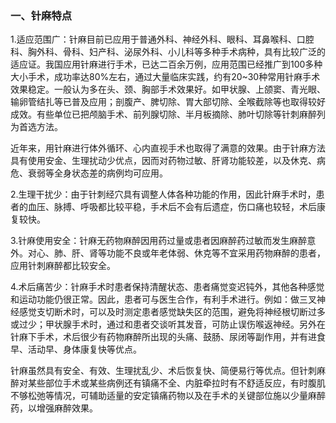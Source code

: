 ### 一、针麻特点

1.适应范围广：针麻目前已应用于普通外科、神经外科、眼科、耳鼻喉科、口腔科、胸外科、骨科、妇产科、泌尿外科、小儿科等多种手术病种，具有比较广泛的适应证。我国应用针麻进行手术，已达二百余万例，应用范围已经推广到100多种大小手术，成功率达80%左右，通过大量临床实践，约有20~30种常用针麻手术效果稳定。一般认为多在头、颈、胸部手术效果好。如甲状腺、上颌窦、青光眼、输卵管结扎等已普及应用；剖腹产、脾切除、胃大部切除、全喉截除等也取得较好成效。有些单位已把颅脑手术、前列腺切除、半月板摘除、肺叶切除等针刺麻醉列为首选方法。

近年来，用针麻进行体外循环、心内直视手术也取得了满意的效果。由于针麻方法具有使用安金、生理扰动少优点，因而对药物过敏、肝肾功能较差，以及休克、病危、衰弱等全身状态差的病例均可应用。

2.生理干扰少：由于针刺经穴具有调整人体各种功能的作用，因此针麻手术时，患者的血压、脉搏、呼吸都比较平稳，手术后不会有后遗症，伤口痛也较轻，术后康复较快。

3.针麻使用安全：针麻无药物麻醉因用药过量或患者因麻醉药过敏而发生麻醉意外。对心、肺、肝、肾等功能不良或年老体弱、休克等不宜采用药物麻醉的患者，应用针刺麻醉都比较安全。

4.术后痛苦少：针麻手术时患者保持清醒状态、患者痛觉变迟钝外，其他各种感觉和运动功能仍很正常。因此，患者可与医生合作，有利手术进行。例如：做三叉神经感觉支切断术时，可以及时测定患者感觉缺失区的范围，避免将神经根切断过多或过少；甲状腺手术时，通过和患者交谈听其发音，可防止误伤喉返神经。另外在针麻下手术，术后很少有药物麻醉所出现的头痛、鼓肠、尿闭等副作用，并有进食早、活动早、身体康复快等优点。

针麻虽然具有安全、有效、生理扰乱少、术后恢复快、简便易行等优点。但针刺麻醉对某些部位手术或某些病例还有镇痛不全、内脏牵拉时有不舒适反应，有时腹肌不够松弛等情况，可辅助适量的安定镇痛药物以及在手术的关键部位施以少量麻醉药，以增强麻醉效果。